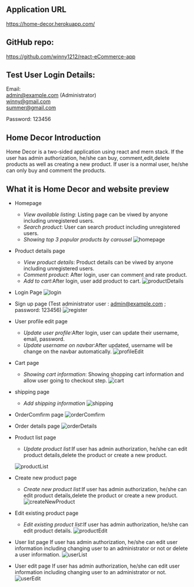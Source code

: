 ## Application URL

https://home-decor.herokuapp.com/

## GitHub repo:

https://github.com/winny1212/react-eCommerce-app

## Test User Login Details:

Email:  
admin@example.com (Administrator)  
winny@gmail.com  
summer@gmail.com

Password:
123456

## Home Decor Introduction

Home Decor is a two-sided application using react and mern stack. If the user has admin authorization, he/she can buy, comment,edit,delete products as well as creating a new product. If user is a normal user, he/she can only buy and comment the products.

## What it is Home Decor and website preview

- Homepage

  - _View available listing_: Listing page can be viwed by anyone including unregistered users.
  - _Search product_: User can search product including unregistered users.
  - _Showing top 3 popular products by carousel_
    ![homepage](./docs/homepage.png)

- Product details page
  - _View product details_: Product details can be viwed by anyone including unregistered users.
  - _Comment product_: After login, user can comment and rate product.
  - _Add to cart_:After login, user add product to cart.
    ![productDetails](./docs/productDetails.png)
- Login Page
  ![login](./docs/login.png)
- Sign up page (Test administrator user : admin@example.com ; password: 123456)
  ![register](./docs/register.png)
- User profile edit page
  - _Update user profile_:After login, user can update their username, email, password.
  - _Update username on navbar_:After updated, username will be change on the navbar automatically.
    ![profileEdit](./docs/profileEdit.png)
- Cart page
  - _Showing cart information_: Showing shopping cart information and allow user going to checkout step.
    ![cart](./docs/cart.png)
- shipping page
  - _Add shipping information_
    ![shipping](./docs/shipping.png)
- OrderComfirm page
  ![orderComfirm](./docs/orderComfirm.png)
- Order details page
  ![orderDetails](./docs/orderDetails.png)
- Product list page

  - _Update product list_:If user has admin authorization, he/she can edit product details,delete the product or create a new product.

  ![productList](./docs/productList.png)

- Create new product page
  - _Create new product list_:If user has admin authorization, he/she can edit product details,delete the product or create a new product.
    ![createNewProduct](./docs/createNewProduct.png)
- Edit existing product page
  - _Edit existing product list_:If user has admin authorization, he/she can edit product details.
    ![productEdit](./docs/productEdit.png)
- User list page
  If user has admin authorization, he/she can edit user information including changing user to an administrator or not or delete a user information.
  ![userList](./docs/userList.png)
- User edit page
  If user has admin authorization, he/she can edit user information including changing user to an administrator or not.
  ![userEdit](./docs/userEdit.png)
